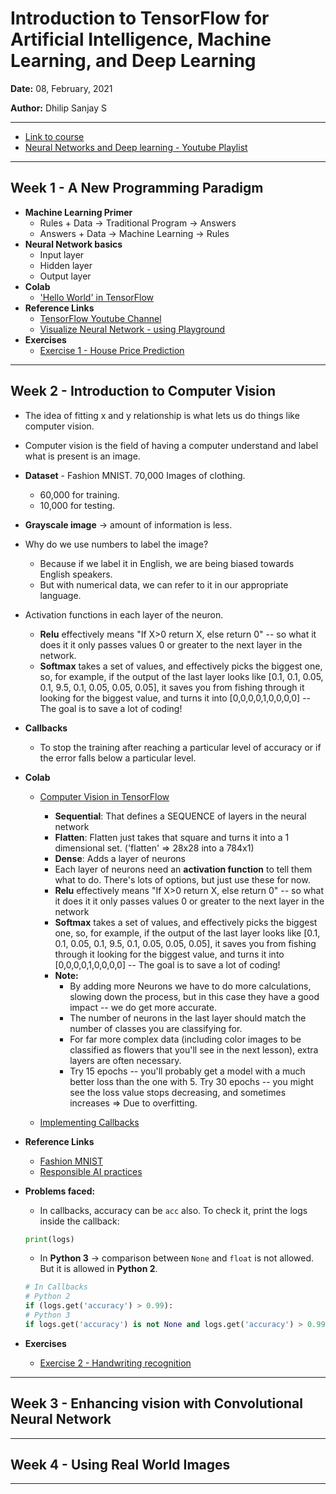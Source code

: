 # Introduction to TensorFlow for Artificial Intelligence, Machine Learning, and Deep Learning

**Date:** 08, February, 2021

**Author:** Dhilip Sanjay S

---

- [Link to course](https://www.coursera.org/learn/introduction-tensorflow)
- [Neural Networks and Deep learning - Youtube Playlist](https://www.youtube.com/playlist?list=PLkDaE6sCZn6Ec-XTbcX1uRg2_u4xOEky0)
---

## Week 1 - A New Programming Paradigm
- **Machine Learning Primer**
    - Rules + Data -> Traditional Program -> Answers
    - Answers + Data -> Machine Learning -> Rules
- **Neural Network basics**
    - Input layer
    - Hidden layer
    - Output layer
- **Colab**
    - ['Hello World' in TensorFlow](https://colab.sandbox.google.com/github/lmoroney/dlaicourse/blob/master/Course%201%20-%20Part%202%20-%20Lesson%202%20-%20Notebook.ipynb)
- **Reference Links**
    - [TensorFlow Youtube Channel](https://www.youtube.com/tensorflow)
    - [Visualize Neural Network - using Playground](http://playground.tensorflow.org/)
- **Exercises**
    - [Exercise 1 - House Price Prediction](Exercise_1_House_Prices_Solution.ipynb)

---

## Week 2 - Introduction to Computer Vision
- The idea of fitting x and y relationship is what lets us do things like computer vision.
- Computer vision is the field of having a computer understand and label what is present is an image.
- **Dataset** - Fashion MNIST. 70,000 Images of clothing.
    - 60,000 for training.
    - 10,000 for testing.
- **Grayscale image** -> amount of information is less.
- Why do we use numbers to label the image?
    - Because if we label it in English, we are being biased towards English speakers.
    - But with numerical data, we can refer to it in our appropriate language.
- Activation functions in each layer of the neuron.
    - **Relu** effectively means "If X>0 return X, else return 0" -- so what it does it it only passes values 0 or greater to the next layer in the network.
    - **Softmax** takes a set of values, and effectively picks the biggest one, so, for example, if the output of the last layer looks like [0.1, 0.1, 0.05, 0.1, 9.5, 0.1, 0.05, 0.05, 0.05], it saves you from fishing through it looking for the biggest value, and turns it into [0,0,0,0,1,0,0,0,0] -- The goal is to save a lot of coding!
- **Callbacks**
    - To stop the training after reaching a particular level of accuracy or if the error falls below a particular level.
- **Colab**
    - [Computer Vision in TensorFlow](https://colab.sandbox.google.com/github/lmoroney/dlaicourse/blob/master/Course%201%20-%20Part%204%20-%20Lesson%202%20-%20Notebook.ipynb)
        - **Sequential**: That defines a SEQUENCE of layers in the neural network
        - **Flatten**: Flatten just takes that square and turns it into a 1 dimensional set. ('flatten' => 28x28 into a 784x1)
        - **Dense**: Adds a layer of neurons
        - Each layer of neurons need an **activation function** to tell them what to do. There's lots of options, but just use these for now. 
        - **Relu** effectively means "If X>0 return X, else return 0" -- so what it does it it only passes values 0 or greater to the next layer in the network
        - **Softmax** takes a set of values, and effectively picks the biggest one, so, for example, if the output of the last layer looks like [0.1, 0.1, 0.05, 0.1, 9.5, 0.1, 0.05, 0.05, 0.05], it saves you from fishing through it looking for the biggest value, and turns it into [0,0,0,0,1,0,0,0,0] -- The goal is to save a lot of coding!
        - **Note:**
            - By adding more Neurons we have to do more calculations, slowing down the process, but in this case they have a good impact -- we do get more accurate.
            - The number of neurons in the last layer should match the number of classes you are classifying for.
            -  For far more complex data (including color images to be classified as flowers that you'll see in the next lesson), extra layers are often necessary.
            - Try 15 epochs -- you'll probably get a model with a much better loss than the one with 5. Try 30 epochs -- you might see the loss value stops decreasing, and sometimes increases => Due to overfitting.

    - [Implementing Callbacks](https://colab.research.google.com/github/lmoroney/dlaicourse/blob/master/Course%201%20-%20Part%204%20-%20Lesson%204%20-%20Notebook.ipynb)
- **Reference Links**
    - [Fashion MNIST](https://github.com/zalandoresearch/fashion-mnist)
    - [Responsible AI practices](https://ai.google/responsibilities/responsible-ai-practices/)
    

- **Problems faced:**
    - In callbacks, accuracy can be `acc` also. To check it, print the logs inside the callback:
    ```py
    print(logs)
    ```
    
    - In **Python 3** -> comparison between `None` and `float` is not allowed. But it is allowed in **Python 2**.
    ```py
    # In Callbacks
    # Python 2
    if (logs.get('accuracy') > 0.99):
    # Python 3
    if logs.get('accuracy') is not None and logs.get('accuracy') > 0.99:
    ```
- **Exercises**
    - [Exercise 2 - Handwriting recognition](Exercise2_Handwriting_Recognition_Solution.ipynb)
---

## Week 3 - Enhancing vision with Convolutional Neural Network

---

## Week 4 - Using Real World Images

---

